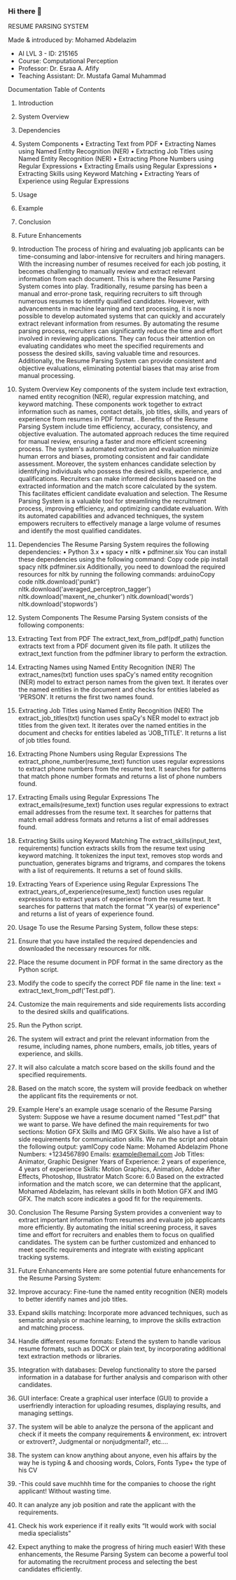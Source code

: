 ### Hi there 👋

RESUME
PARSING SYSTEM

Made & introduced by: Mohamed Abdelazim
- AI LVL 3 - ID: 215165
- Course: Computational Perception
- Professor: Dr. Esraa A. Afify
- Teaching Assistant: Dr. Mustafa Gamal Muhammad


Documentation
Table of Contents
1. Introduction
2. System Overview
3. Dependencies
4. System Components
 • Extracting Text from PDF
 • Extracting Names using Named Entity Recognition (NER)
 • Extracting Job Titles using Named Entity Recognition (NER)
 • Extracting Phone Numbers using Regular Expressions
 • Extracting Emails using Regular Expressions
 • Extracting Skills using Keyword Matching
 • Extracting Years of Experience using Regular Expressions
5. Usage
6. Example
7. Conclusion
8. Future Enhancements

1. Introduction
The process of hiring and evaluating job
applicants can be time-consuming and
labor-intensive for recruiters and hiring
managers. With the increasing number of
resumes received for each job posting,
it becomes challenging to manually review
and extract relevant information from each
document.
This is where the Resume Parsing System comes into play.
Traditionally, resume parsing has been a manual and error-prone task, requiring
recruiters to sift through numerous resumes to identify qualified candidates.
However, with advancements in machine learning and text processing,
it is now possible to develop automated systems that can quickly and accurately
extract relevant information from resumes.
By automating the resume parsing process, recruiters can significantly reduce the
time and effort involved in reviewing applications.
They can focus their attention on evaluating candidates who meet the specified
requirements and possess the desired skills, saving valuable time and resources.
Additionally, the Resume Parsing System can provide consistent and objective
evaluations, eliminating potential biases that may arise from manual processing.




2. System Overview
Key components of the system include text extraction, named entity recognition
(NER), regular expression matching, and keyword matching.
These components work together to extract information such as names, contact
details, job titles, skills, and years of experience from resumes in PDF format.
.
Benefits of the Resume Parsing System include
time efficiency, accuracy, consistency, and
objective evaluation. The automated approach
reduces the time required for manual review,
ensuring a faster and more efficient screening
process. The system's automated extraction and
evaluation minimize human errors and biases,
promoting consistent and fair candidate assessment.
Moreover, the system enhances candidate
selection by identifying individuals who
possess the desired skills, experience, and
qualifications. Recruiters can make
informed decisions based on the extracted
information and the match score calculated
by the system. This facilitates efficient
candidate evaluation and selection.
The Resume Parsing System is a valuable
tool for streamlining the recruitment process, improving efficiency, and optimizing
candidate evaluation. With its automated capabilities and advanced techniques,
the system empowers recruiters to effectively manage a large volume of resumes
and identify the most qualified candidates.




3. Dependencies
The Resume Parsing System requires the following dependencies:
• Python 3.x
• spacy
• nltk
• pdfminer.six
You can install these dependencies using the following command:
Copy code
pip install spacy nltk pdfminer.six
Additionally, you need to download the required resources for nltk by running the
following commands:
arduinoCopy code
nltk.download('punkt') nltk.download('averaged_perceptron_tagger')
nltk.download('maxent_ne_chunker') nltk.download('words')
nltk.download('stopwords')



4. System Components
The Resume Parsing System consists of the following components:
1. Extracting Text from PDF
The extract_text_from_pdf(pdf_path) function extracts text from a PDF document
given its file path. It utilizes the extract_text function from the pdfminer library to
perform the extraction.

2. Extracting Names using Named Entity Recognition (NER)
The extract_names(txt) function uses spaCy's named entity recognition (NER)
model to extract person names from the given text. It iterates over the named
entities in the document and checks for entities labeled as 'PERSON'. It returns the
first two names found.

3. Extracting Job Titles using Named Entity Recognition (NER)
The extract_job_titles(txt) function uses spaCy's NER model to extract job titles from
the given text. It iterates over the named entities in the document and checks for
entities labeled as 'JOB_TITLE'. It returns a list of job titles found.

4. Extracting Phone Numbers using Regular Expressions
The extract_phone_number(resume_text) function uses regular expressions to
extract phone numbers from the resume text. It searches for patterns that match
phone number formats and returns a list of phone numbers found.


5. Extracting Emails using Regular Expressions
The extract_emails(resume_text) function uses regular expressions to extract email
addresses from the resume text. It searches for patterns that match email address
formats and returns a list of email addresses found.

6. Extracting Skills using Keyword Matching
The extract_skills(input_text, requirements) function extracts skills from the resume
text using keyword matching. It tokenizes the input text, removes stop words and
punctuation, generates bigrams and trigrams, and compares the tokens with a list
of requirements. It returns a set of found skills.

7. Extracting Years of Experience using Regular Expressions
The extract_years_of_experience(resume_text) function uses regular expressions to
extract years of experience from the resume text. It searches for patterns that
match the format "X year(s) of experience" and returns a list of years of experience
found.


5. Usage
To use the Resume Parsing System, follow these steps:
1. Ensure that you have installed the required dependencies and
downloaded the necessary resources for nltk.
2. Place the resume document in PDF format in the same directory as the
Python script.
3. Modify the code to specify the correct PDF file name in the line: text =
extract_text_from_pdf('Test.pdf').
4. Customize the main requirements and side requirements lists according
to the desired skills and qualifications.
5. Run the Python script.
6. The system will extract and print the relevant information from the
resume, including names, phone numbers, emails, job titles, years of
experience, and skills.
7. It will also calculate a match score based on the skills found and the
specified requirements.
8. Based on the match score, the system will provide feedback on whether
the applicant fits the requirements or not.


6. Example
Here's an example usage scenario of the Resume Parsing System:
Suppose we have a resume document named "Test.pdf" that we want to parse. We
have defined the main requirements for two sections: Motion GFX Skills and IMG
GFX Skills. We also have a list of side requirements for communication skills.
We run the script and obtain the following output:
yamlCopy code
Name: Mohamed Abdelazim Phone Numbers: +1234567890 Emails:
example@email.com Job Titles: Animator, Graphic Designer Years of Experience: 2
years of experience, 4 years of experience Skills: Motion Graphics, Animation, Adobe
After Effects, Photoshop, Illustrator Match Score: 6.0
Based on the extracted information and the match score, we can determine that
the applicant, Mohamed Abdelazim, has relevant skills in both Motion GFX and IMG
GFX. The match score indicates a good fit for the requirements.

7. Conclusion
The Resume Parsing System provides a convenient way to extract important
information from resumes and evaluate job applicants more efficiently. By
automating the initial screening process, it saves time and effort for recruiters and
enables them to focus on qualified candidates. The system can be further
customized and enhanced to meet specific requirements and integrate with
existing applicant tracking systems.



9. Future Enhancements
Here are some potential future enhancements for the Resume Parsing System:
1. Improve accuracy: Fine-tune the named entity recognition (NER) models
to better identify names and job titles.
2. Expand skills matching: Incorporate more advanced techniques, such as
semantic analysis or machine learning, to improve the skills extraction and
matching process.
3. Handle different resume formats: Extend the system to handle various
resume formats, such as DOCX or plain text, by incorporating additional
text extraction methods or libraries.
4. Integration with databases: Develop functionality to store the parsed
information in a database for further analysis and comparison with other
candidates.
5. GUI interface: Create a graphical user interface (GUI) to provide a userfriendly interaction for uploading resumes, displaying results, and
managing settings.
6. The system will be able to analyze the persona of the applicant and check
if it meets the company requirements & environment, ex: introvert or
extrovert?, Judgmental or nonjudgmental?, etc.…
7. The system can know anything about anyone, even his affairs by the way
he is typing & and choosing words, Colors, Fonts Type+ the type of his CV
8. -This could save muchhh time for the companies to choose the right
applicant! Without wasting time.
9. It can analyze any job position and rate the applicant with the
requirements.
10. Check his work experience if it really exits “It would work with social media
specialists”
11. Expect anything to make the progress of hiring much easier!
With these enhancements, the Resume Parsing System can become a powerful
tool for automating the recruitment process and selecting the best candidates
efficiently.
